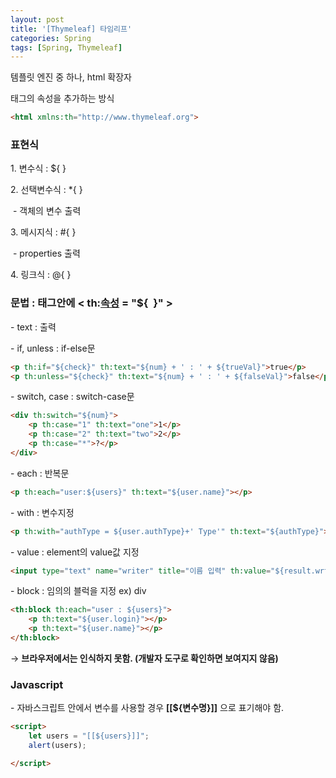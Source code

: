 ```yaml
---
layout: post
title: '[Thymeleaf] 타임리프'
categories: Spring
tags: [Spring, Thymeleaf]
---
```


템플릿 엔진 중 하나, html 확장자

태그의 속성을 추가하는 방식

```html
<html xmlns:th="http://www.thymeleaf.org">
```

### 표현식

1\. 변수식 : ${ }

2\. 선택변수식 : \*{ }

 - 객체의 변수 출력

3\. 메시지식 : #{ }

 - properties 출력

4\. 링크식 : @{ }

### 문법 : 태그안에 < th:<u>속성</u> = "${  }" >

\- text : 출력

\- if, unless : if-else문

```html
<p th:if="${check}" th:text="${num} + ' : ' + ${trueVal}">true</p>
<p th:unless="${check}" th:text="${num} + ' : ' + ${falseVal}">false</p>
```

\- switch, case : switch-case문

```html
<div th:switch="${num}">
    <p th:case="1" th:text="one">1</p>
    <p th:case="2" th:text="two">2</p>
    <p th:case="*">?</p>
</div>
```

\- each : 반복문

```html
<p th:each="user:${users}" th:text="${user.name}"></p> 
```

\- with : 변수지정

```html
<p th:with="authType = ${user.authType}+' Type'" th:text="${authType}"></p>
```

\- value : element의 value값 지정

```html
<input type="text" name="writer" title="이름 입력" th:value="${result.wrtier}" />
```

\- block : 임의의 블럭을 지정 ex) div

```html
<th:block th:each="user : ${users}">
    <p th:text="${user.login}"></p>
    <p th:text="${user.name}"></p>
</th:block>
```

→ **브라우저에서는 인식하지 못함. (개발자 도구로 확인하면 보여지지 않음)**


### Javascript
\- 자바스크립트 안에서 변수를 사용할 경우 **[[${변수명}]]** 으로 표기해야 함.

```HTML
<script>
    let users = "[[${users}]]";
    alert(users);

</script>
```
